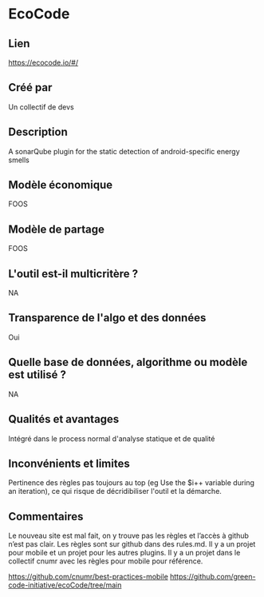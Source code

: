 # EcoCode

## Lien

https://ecocode.io/#/

## Créé par

Un collectif de devs

## Description

A sonarQube plugin for the static detection of android-specific energy smells

## Modèle économique

FOOS

## Modèle de partage

FOOS

## L'outil est-il multicritère ?

NA

## Transparence de l'algo et des données

Oui

## Quelle base de données, algorithme ou modèle est utilisé ?

NA

## Qualités et avantages

Intégré dans le process normal d'analyse statique et de qualité

## Inconvénients et limites

Pertinence des règles pas toujours au top (eg Use the $i++ variable during an iteration), ce qui risque de décridibiliser l'outil et la démarche.

## Commentaires

Le nouveau site est mal fait, on y trouve pas les règles et l’accès à github n’est pas clair.
Les règles sont sur github dans des rules.md.
Il y a un projet pour mobile et un projet pour les autres plugins.
Il y a un projet dans le collectif cnumr avec les règles pour mobile pour référence.

https://github.com/cnumr/best-practices-mobile
https://github.com/green-code-initiative/ecoCode/tree/main

